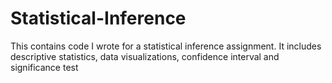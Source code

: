 # Statistical-Inference
This contains code I wrote for a statistical inference assignment. It includes descriptive statistics, data visualizations, confidence interval and significance test
